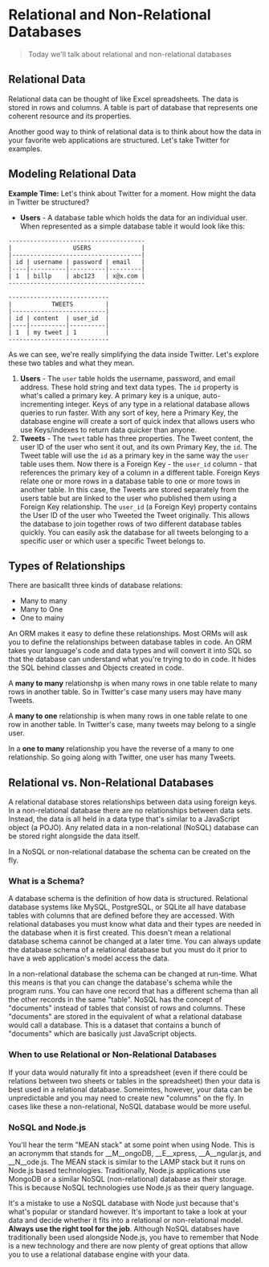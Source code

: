 # Relational and Non-Relational Databases

> Today we'll talk about relational and non-relational databases

## Relational Data

Relational data can be thought of like Excel spreadsheets. The data is stored in rows and columns. A table is part of database that represents one coherent resource and its properties.

Another good way to think of relational data is to think about how the data in your favorite web applications are structured. Let's take Twitter for examples.

## Modeling Relational Data

__Example Time:__ Let's think about Twitter for a moment. How might the data in Twitter be structured?

- __Users__ - A database table which holds the data for an individual  user. When represented as a simple database table it would look like this:

```
--------------------------------------
|                 USERS              |
|------------------------------------|
| id | username | password | email   |
|----|----------|----------|---------|
| 1  | billp    | abc123   | x@x.com |
--------------------------------------

----------------------------
|           TWEETS         |
|--------------------------|
| id | content  | user_id  |
|----|----------|----------|
| 1  | my tweet | 1        |
----------------------------
```

As we can see, we're really simplifying the data inside Twitter. Let's explore these two tables and what they mean.

1. __Users__ - The `user` table holds the username, password, and email address. These hold string and text data types. The `id` property is what's called a primary key. A primary key is a unique, auto-incrementing integer. Keys of any type in a relational database allows queries to run faster. With any sort of key, here a Primary Key, the database engine will create a sort of quick index that allows users who use Keys/indexes to return data quicker than anyone.
2. __Tweets__ - The `tweet` table has three properties. The Tweet content, the user ID of the user who sent it out, and its own Primary Key, the `id`. The Tweet table will use the `id` as a primary key in the same way the `user` table uses them. Now there is a Foreign Key - the `user_id` column - that references the primary key of a column in a different table. Foreign Keys relate one or more rows in a database table to one or more tows in another table. In this case, the Tweets are stored separately from the users table but are linked to the user who published them using a Foreign Key relationship. The `user_id` (a Foreign Key) property contains the User ID of the user who Tweeted the Tweet originally. This allows the database to join together rows of two different database tables quickly. You can easily ask the database for all tweets belonging to a specific user or which user a specific Tweet belongs to.

## Types of Relationships

There are basicallt three kinds of database relations:

- Many to many
- Many to One
- One to mainy

An ORM makes it easy to define these relationships. Most ORMs will ask you to define the relationships between database tables in code. An ORM takes your language's code and data types and will convert it into SQL so that the database can understand what you're trying to do in code. It hides the SQL behind classes and Objects created in code.

A __many to many__ relationshp is when many rows in one table relate to many rows in another table. So in Twitter's case many users may have many Tweets.

A __many to one__ relationship is when many rows in one table relate to one row in another table. In Twitter's case, many tweets may belong to a single user.

In a __one to many__ relationship you have the reverse of a many to one relationship. So going along with Twitter, one user has many Tweets.

## Relational vs. Non-Relational Databases

A relational database stores relationships between data using foreign keys. In a non-relational database there are no relationships between data sets. Instead, the data is all held in a data type that's similar to a JavaScript object (a POJO). Any related data in a non-relational (NoSQL) database can be stored right alongside the data itself.

In a NoSQL or non-relational database the schema can be created on the fly.

### What is a Schema?

A database schema is the definition of how data is structured. Relational database systems like MySQL, PostgreSQL, or SQLite all have database tables with columns that are defined before they are accessed. With relational databases you must know what data and their types are needed in the database when it is first created. This doesn't mean a relational database schema cannot be changed at a later time. You can always update the database schema of a relational database but you must do it prior to have a web application's model access the data.

In a non-relational database the schema can be changed at run-time. What this means is that you can change the database's schema while the program runs. You can have one record that has a different schema than all the other records in the same "table". NoSQL has the concept of "documents" instead of tables that consist of rows and columns. These "documents" are stored in the equivalent of what a relational database would call a database. This is a dataset that contains a bunch of "documents" which are basically just JavaScript objects.

### When to use Relational or Non-Relational Databases

If your data would naturally fit into a spreadsheet (even if there could be relations between two sheets or tables in the spreadsheet) then your data is best used in a relational database. Someimtes, however, your data can be unpredictable and you may need to create new "columns" on the fly. In cases like these a non-relational, NoSQL database would be more useful.

### NoSQL and Node.js

You'll hear the term "MEAN stack" at some point when using Node. This is an acronymm that stands for __M__ongoDB, __E__xpress, __A__ngular.js, and __N__ode.js. The MEAN stack is similar to the LAMP stack but it runs on Node.js based technologies. Traditionally, Node.js applications use MongoDB or a similar NoSQL (non-relational) database as their storage. This is because NoSQL technologies use Node.js as their query language.

It's a mistake to use a NoSQL database with Node just because that's what's popular or standard however. It's important to take a look at your data and decide whether it fits into a relational or non-relational model. __Always use the right tool for the job__. Although NoSQL databses have traditionally been used alongside Node.js, you have to remember that Node is a new technology and there are now plenty of great options that allow you to use a relational database engine with your data.

